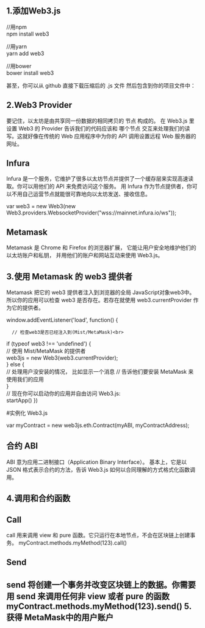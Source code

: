 1.添加Web3.js
---------------

  //用npm<br>
  npm install web3<br>
  
  //用yarn<br>
  yarn add web3
  
  //用bower<br>
  bower install web3<br>
  
  甚至，你可以从 github 直接下载压缩后的 .js 文件 然后包含到你的项目文件中：<script language="javascript" type="text/javascript" src="web3.min.js"></script>

2.Web3 Provider
--------------------
要记住，以太坊是由共享同一份数据的相同拷贝的 节点 构成的。 在 Web3.js 里设置 Web3 的 Provider 告诉我们的代码应该和 哪个节点 交互来处理我们的读写。这就好像在传统的 Web 应用程序中为你的 API 调用设置远程 Web 服务器的网址。

Infura
--------
Infura 是一个服务，它维护了很多以太坊节点并提供了一个缓存层来实现高速读取。你可以用他们的 API 来免费访问这个服务。 用 Infura 作为节点提供者，你可以不用自己运营节点就能很可靠地向以太坊发送、接收信息。

var web3 = new Web3(new Web3.providers.WebsocketProvider("wss://mainnet.infura.io/ws"));

 Metamask
-------
Metamask 是 Chrome 和 Firefox 的浏览器扩展， 它能让用户安全地维护他们的以太坊账户和私钥， 并用他们的账户和网站互动来使用 Web3.js。

3.使用 Metamask 的 web3 提供者
-------------------------
Metamask 把它的 web3 提供者注入到浏览器的全局 JavaScript对象web3中。所以你的应用可以检查 web3 是否存在。若存在就使用 web3.currentProvider 作为它的提供者。

window.addEventListener('load', function() {<br>

      // 检查web3是否已经注入到(Mist/MetaMask)<br>
  
  if (typeof web3 !== 'undefined') {<br>
      // 使用 Mist/MetaMask 的提供者<br>
    web3js = new Web3(web3.currentProvider);<br>
  } else {<br>
      // 处理用户没安装的情况， 比如显示一个消息
      // 告诉他们要安装 MetaMask 来使用我们的应用<br>
  }<br>
    // 现在你可以启动你的应用并自由访问 Web3.js:<br>
  startApp()
})

#实例化 Web3.js

var myContract = new web3js.eth.Contract(myABI, myContractAddress);

  合约 ABI
------------
ABI 意为应用二进制接口（Application Binary Interface）。 基本上，它是以 JSON 格式表示合约的方法，告诉 Web3.js 如何以合同理解的方式格式化函数调用。

4.调用和合约函数
-----------------

  Call
-----------
  call 用来调用 view 和 pure 函数。它只运行在本地节点，不会在区块链上创建事务。
  myContract.methods.myMethod(123).call()
  
  Send
  --------------
  send 将创建一个事务并改变区块链上的数据。你需要用 send 来调用任何非 view 或者 pure 的函数
  myContract.methods.myMethod(123).send()
5.获得 MetaMask中的用户账户
---------------

  







